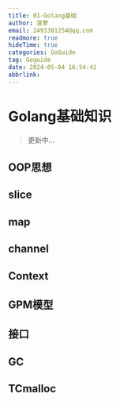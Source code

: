 ```yaml
---
title: 01-Golang基础
author: 菠萝
email: 2493381254@qq.com
readmore: true
hideTime: true
categories: GoGuide
tag: Goguide
date: 2024-05-04 16:54:41
abbrlink: 
---
```

# Golang基础知识
> 更新中...

## OOP思想

## slice

## map

## channel

## Context

## GPM模型

## 接口

## GC

## TCmalloc

## 
